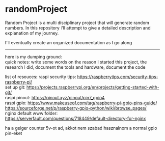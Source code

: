 # randomProject
Random Project is a multi disciplinary project that will generate random numbers. In this repository I'll attempt to give a detailed description and explanation of my journey.

I'll eventually create an organized documentation as I go along

---

here is my dumping ground:<br>
quick notes:
write some words on the reason I started this project, the research I did, document the tools and hardware, document the code

list of resouces:
raspi security tips: https://raspberrytips.com/security-tips-raspberry-pi/</br>
set up git: https://projects.raspberrypi.org/en/projects/getting-started-with-git/</br>
raspi pinout: https://pinout.xyz/pinout/pin7_gpio4</br>
raspi gpio: https://www.makeuseof.com/tag/raspberry-pi-gpio-pins-guide/</br>
https://sourceforge.net/p/raspberry-gpio-python/wiki/browse_pages/</br>
nginx default www folder: https://serverfault.com/questions/718449/default-directory-for-nginx</br>

ha a geiger counter 5v-ot ad, akkot nem szabad hasznalnom a normal gpio pin-eket



